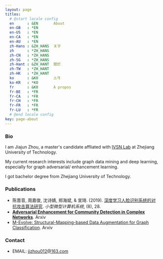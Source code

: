```yaml
---
layout: page
titles:
  # @start locale config
  en      : &EN       About
  en-GB   : *EN
  en-US   : *EN
  en-CA   : *EN
  en-AU   : *EN
  zh-Hans : &ZH_HANS  关于
  zh      : *ZH_HANS
  zh-CN   : *ZH_HANS
  zh-SG   : *ZH_HANS
  zh-Hant : &ZH_HANT  關於
  zh-TW   : *ZH_HANT
  zh-HK   : *ZH_HANT
  ko      : &KO       소개
  ko-KR   : *KO
  fr      : &KO       À propos
  fr-BE   : *FR
  fr-CA   : *FR
  fr-CH   : *FR
  fr-FR   : *FR
  fr-LU   : *FR
  # @end locale config
key: page-about
---
```




### Bio

I am Jiajun Zhou, a master's candidate affliated with [IVSN Lab](http://www.ivsn-group.com/) at Zhejiang University of Technology.

My current research interests include graph data mining and deep learning, especially for graph adversarial/ enhancement learning. 

I got bachelor degree from Zhejiang University of Technology.



### Publications

- 陈晋音, 周嘉俊, 沈诗婧, 郑海斌, & 宣琦. (2019). [深度学习人脸识别系统的对抗攻击算法研究](http://xwxt.sict.ac.cn/CN/abstract/abstract5069.shtml). *小型微型计算机系统*, (8), 28.
- [**Adversarial Enhancement for Community Detection in Complex Networks**](https://arxiv.org/abs/1911.01670).  Arxiv
- [M-Evolve: Structural-Mapping-based Data Augmentation for Graph Classification]().  Arxiv



### Contact

- EMAIL: jjzhou012@163.com

